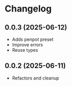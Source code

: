 # Changelog

## 0.0.3 (2025-06-12)

- Adds penpot preset
- Improve errors
- Reuse types

## 0.0.2 (2025-06-11)

- Refactors and cleanup

